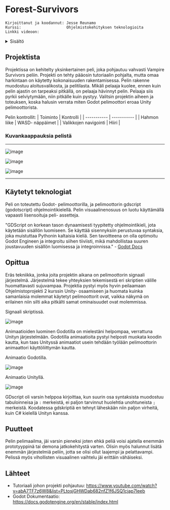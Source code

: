 <a name="readme-top"></a>
# Forest-Survivors

    Kirjoittanut ja koodannut: Jesse Reunamo
    Kurssi:                    Ohjelmistokehityksen teknologioita
    Linkki videoon:            
 
<details>
  <summary>Sisältö</summary>
  <ol>
    <li><a href="#projektista">Projektista</a></li>
    <li><a href="#käytetyt-teknologiat">Käytetyt teknologiat</a></li>
    <li><a href="#opittua">Opittua</a></li>
    <li><a href="#puutteet">Puutteet</a></li>    
    <li><a href="#lähteet">Lähteet</a></li>
  </ol>
</details>

## Projektista

Projektissa on kehitelty yksinkertainen peli, joka pohjautuu vahvasti Vampire Survivors peliin. Projekti on tehty pääosin tutoriaalin pohjalta, mutta omaa harkintaan on käytetty kokonaisuuden rakentamisessa. Pelin rakenne muodostuu aloitusvalikosta, ja pelitilasta. Mikäli pelaaja kuolee, ennen kuin pelin ajastin on tarpeaksi pitkällä, on pelaaja hävinnyt pelin. Pelaaja siis pyrkii selviytymään, niin pitkälle kuin pystyy. Valitsin projektin aiheen ja toteuksen, koska halusin verrata miten Godot pelimoottori eroaa Unity pelimoottorista.

Pelin kontrollit:
| Toiminto |  Kontrolli |
| ----------- | ----------- |
| Hahmon liike    | WASD- näppäimet |
| Valikkojen navigointi | Hiiri |

### Kuvankaappauksia pelistä
---

![image](https://user-images.githubusercontent.com/112503770/236006906-65f00f6a-e1b2-426f-8d4a-6dbecfa901c1.png)

![image](https://user-images.githubusercontent.com/112503770/236007216-22a4754e-b081-413e-959a-a9428b79b625.png)

![image](https://user-images.githubusercontent.com/112503770/236007603-0475d6d6-4f45-4878-a591-887e86432632.png)

---

## Käytetyt teknologiat

Peli on toteutettu Godot- pelimoottorilla, ja pelimoottorin gdscript (godotscript) ohjelmointikielellä. Pelin visuaalinenosuus on luotu käyttämällä vapaasti lisensoituja peli- assetteja. 

"GDScript on korkean tason dynaamisesti tyypitetty ohjelmointikieli, jota käytetään sisällön luomiseen. Se käyttää sisennyksiin perustuvaa syntaksia, joka muistuttaa Pythonin kaltaisia kieliä. Sen tavoitteena on olla optimoitu Godot Engineen ja integroitu siihen tiiviisti, mikä mahdollistaa suuren joustavuuden sisällön luomisessa ja integroinnissa." - [Godot Docs](https://docs.godotengine.org/en/stable/tutorials/scripting/gdscript/gdscript_basics.html)

## Opittua

Eräs tekniikka, jonka joita projektin aikana on pelimoottorin signaali järjestelmä. Järjestelmä tekee yhteyksien tekemisestä eri skriptien välille huomattavasti sujuvampaa. Projektia pystyi myös hyvin peilaamaan Ohjelmistoprojekti 2 kurssin Unity- osaamiseen ja huomata kuinka samanlaisia molemmat käytetyt pelimoottorit ovat, vaikka näkymä on erilainen niin silti aika pitkälti samat ominaisuudet ovat molemmissa. 

Signaali skriptissä.

![image](https://user-images.githubusercontent.com/112503770/236010976-deb4d4e7-f4ab-4c4d-b519-d17e21f35f76.png)

Animaatioiden luominen Godotilla on mielestäni helpompaa, verrattuna Unityn järjestelmään. Godotilla animaatioita pystyi helposti muokata koodin kautta, kun taas Unityssä animaatiot usein tehdään työlään pelimoottorin animaattori käyttöliittymän kautta.

Animaatio Godotilla.

![image](https://user-images.githubusercontent.com/112503770/236009988-0deacb4a-2c35-42d0-9da1-c0bc0e1f8f9f.png)

Animaatio Unityllä.

![image](https://user-images.githubusercontent.com/112503770/236010221-36ac91d8-570d-47f3-afba-14cc96775e7b.png)

GDscript oli varsin helppoa kirjoittaa, kun suurin osa syntaksista muodostuu tabuloinneisa ja `:` merkeistä, ei paljon tarvinnut huolehtia unohtuneista `;` merkeistä. Koodatessa gdskriptiä en tehnyt läheskään niin paljon virheitä, kuin C# kielellä Unityn kanssa.

## Puutteet

Pelin pelimaailma, jäi varsin pieneksi joten ehkä peliä voisi ajatella enemmän prototyyppinä tai demona jatkokehitystä varten. Olisin myös halunnut lisätä enemmän järjestelmiä peliin, jotta se olisi ollut laajempi ja pelattavampi. Pelissä myös vihollisten visuaalinen vaihtelu jäi erittäin vähäiseksi.

## Lähteet
    
* Tutoriaali johon projekti pohjautuu: https://www.youtube.com/watch?v=abA7TF7z6W8&list=PLtosjGHWDab682nfZ1f6JSQ1cjap7Ieeb
* Godot Dokumentaatio:                 https://docs.godotengine.org/en/stable/index.html

